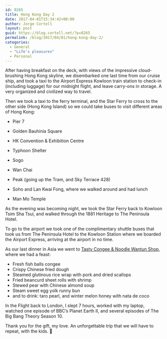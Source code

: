 ```yaml
---
id: 8265
title: Hong Kong Day 2
date: 2017-04-01T15:34:42+00:00
author: Jorge Cortell
layout: post
guid: https://blog.cortell.net/?p=8265
permalink: /blog/2017/04/01/hong-kong-day-2/
categories:
  - General
  - "Life's pleasures"
  - Personal
---
```

After having breakfast on the deck, with views of the impressive cloud-brushing Hong Kong skyline, we disembarked one last time from our cruise ship, and took a taxi to the Airport Express Kowloon train station to check-in (including luggage) for our midnight flight, and leave carry-ons in storage. A very organized and civilized way to travel.

Then we took a taxi to the ferry terminal, and the Star Ferry to cross to the other side (Hong Kong Island) so we could take buses to visit different areas of Hong Kong:

  * Pier 7
  * Golden Bauhinia Square
  * HK Convention & Exhibition Centre
  * Typhoon Shelter
  * Sogo
  * Wan Chai
  * Peak (going up the Tram, and Sky Terrace 428)

  * Soho and Lan Kwai Fong, where we walked around and had lunch
  * Man Mo Temple

As the evening was becoming night, we took the Star Ferry back to Kowloon Tsim Sha Tsui, and walked through the 1881 Heritage to The Peninsula Hotel.

To go to the airport we took one of the complimentary shuttle buses that took us from The Peninsula Hotel to the Kowloon Station where we boarded the Airport Express, arriving at the airport in no time.

As our last dinner in Asia we went to [Tasty Congee & Noodle Wantun Shop](https://www.tasty.co.hk), where we had a feast:

  * Fresh fish balls congee
  * Crispy Chinese fried dough
  * Steamed glutinous rice wrap with pork and dried scallops
  * Fried beancurd sheet rolls with shrimp
  * Stewed pear with Chinese almond soup
  * Steam sweet egg yolk runny bun
  * and to drink: taro pearl, and winter melon honey with nata de coco

In the Flight back to London, I slept 7 hours, worked with my laptop, watched one episode of BBC’s Planet Earth II, and several episodes of The Big Bang Theory Season 10.

Thank you for the gift, my love. An unforgettable trip that we will have to repeat, with the kids. 🙂